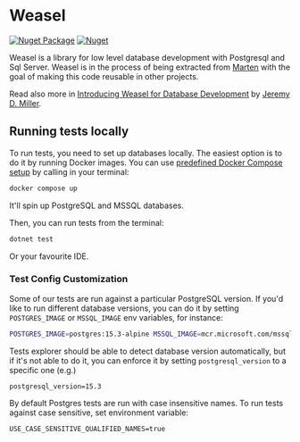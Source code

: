 # Weasel

[![Nuget Package](https://badgen.net/nuget/v/weasel.core)](https://www.nuget.org/packages/Weasel.Core/)
[![Nuget](https://img.shields.io/nuget/dt/weasel.core)](https://www.nuget.org/packages/Weasel.Core/)

Weasel is a library for low level database development with Postgresql and Sql Server. Weasel is in the process of being extracted from [Marten](https://martendb.io) with the goal of making this code reusable in other projects.

Read also more in [Introducing Weasel for Database Development](https://jeremydmiller.com/2023/08/15/introducing-weasel-for-database-development/) by [Jeremy D. Miller](https://github.com/jeremydmiller).

## Running tests locally

To run tests, you need to set up databases locally. The easiest option is to do it by running Docker images. You can use [predefined Docker Compose setup](./docker-compose.yml) by calling in your terminal:

```bash
docker compose up
```

It'll spin up PostgreSQL and MSSQL databases.

Then, you can run tests from the terminal:

```bash
dotnet test
```

Or your favourite IDE.

### Test Config Customization

Some of our tests are run against a particular PostgreSQL version. If you'd like to run different database versions, you can do it by setting `POSTGRES_IMAGE` or `MSSQL_IMAGE` env variables, for instance:

```bash
POSTGRES_IMAGE=postgres:15.3-alpine MSSQL_IMAGE=mcr.microsoft.com/mssql/server:2022-latest docker compose up
```

Tests explorer should be able to detect database version automatically, but if it's not able to do it, you can enforce it by setting `postgresql_version` to a specific one (e.g.)

```shell
postgresql_version=15.3
```

By default Postgres tests are run with case insensitive names. To run tests against case sensitive, set environment variable:

```
USE_CASE_SENSITIVE_QUALIFIED_NAMES=true
```
